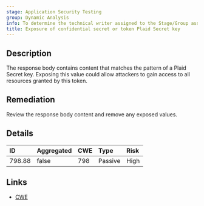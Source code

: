 ```yaml
---
stage: Application Security Testing
group: Dynamic Analysis
info: To determine the technical writer assigned to the Stage/Group associated with this page, see https://handbook.gitlab.com/handbook/product/ux/technical-writing/#assignments
title: Exposure of confidential secret or token Plaid Secret key
---
```


## Description

The response body contains content that matches the pattern of a Plaid Secret key.
Exposing this value could allow attackers to gain access to all resources granted by this token.

## Remediation

Review the response body content and remove any exposed values.

## Details

| ID | Aggregated | CWE | Type | Risk |
|:---|:-----------|:----|:-----|:-----|
| 798.88 | false | 798 | Passive | High |

## Links

- [CWE](https://cwe.mitre.org/data/definitions/798.html)
